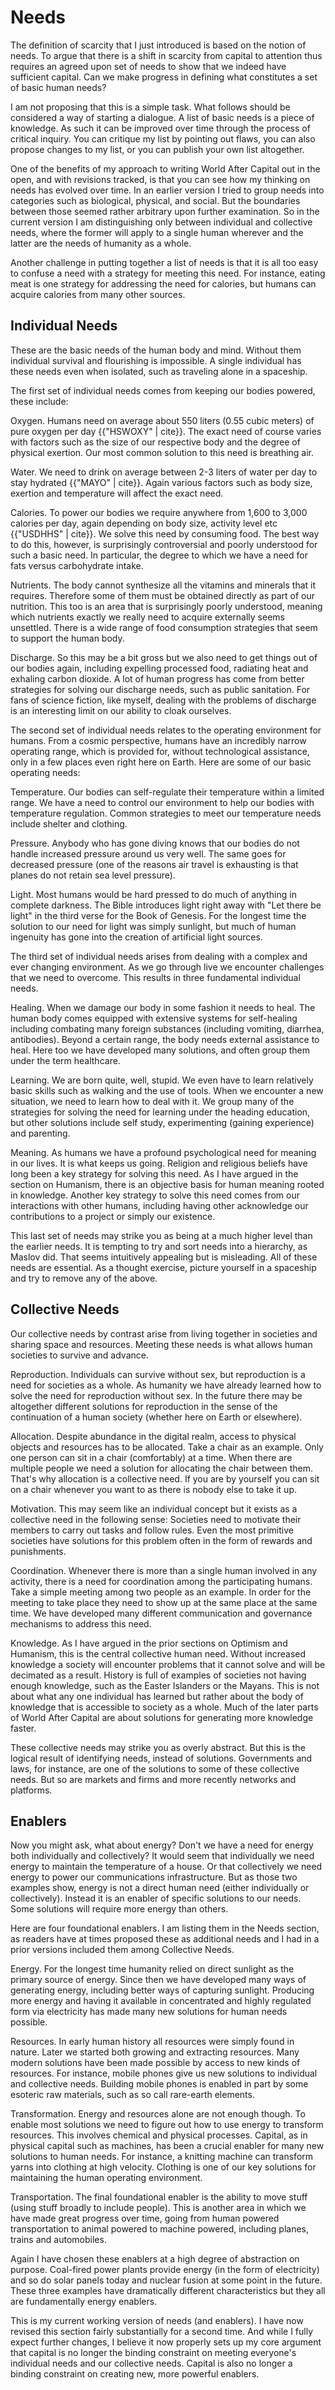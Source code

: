 # Needs

The definition of scarcity that I just introduced is based on the notion of needs. To argue that there is a shift in scarcity from capital to attention thus requires an agreed upon set of needs to show that we indeed have sufficient capital. Can we make progress in defining what constitutes a set of basic human needs?

I am not proposing that this is a simple task. What follows should be considered a way of starting a dialogue. A list of basic needs is a piece of knowledge. As such it can be improved over time through the process of critical inquiry. You can critique my list by pointing out flaws, you can also propose changes to my list, or you can publish your own list altogether.

One of the benefits of my approach to writing World After Capital out in the open, and with revisions tracked, is that you can see how my thinking on needs has evolved over time. In an earlier version I tried to group needs into categories such as biological, physical, and social. But the boundaries between those seemed rather arbitrary upon further examination. So in the current version I am distinguishing only between individual and collective needs, where the former will apply to a single human wherever and the latter are the needs of humanity as a whole.

Another challenge in putting together a list of needs is that it is all too easy to confuse a need with a strategy for meeting this need. For instance, eating meat is one strategy for addressing the need for calories, but humans can acquire calories from many other sources. 


## Individual Needs

These are the basic needs of the human body and mind. Without them individual survival and flourishing is impossible. A single individual has these needs even when isolated, such as traveling alone in a spaceship.

The first set of individual needs comes from keeping our bodies powered, these include:

Oxygen. Humans need on average about 550 liters (0.55 cubic meters) of pure oxygen per day {{"HSWOXY" | cite}}. The exact need of course varies with factors such as the size of our respective body and the degree of physical exertion. Our most common solution to this need is breathing air.

Water. We need to drink on average between 2-3 liters of water per day to stay hydrated {{"MAYO" | cite}}. Again various factors such as body size, exertion and temperature will affect the exact need.

Calories. To power our bodies we require anywhere from 1,600 to 3,000 calories per day, again depending on body size, activity level etc {{"USDHHS" | cite}}. We solve this need by consuming food. The best way to do this, however, is surprisingly controversial and poorly understood for such a basic need. In particular, the degree to which we have a need for fats versus carbohydrate intake.

Nutrients. The body cannot synthesize all the vitamins and minerals that it requires. Therefore some of them must be obtained directly as part of our nutrition. This too is an area that is surprisingly poorly understood, meaning which nutrients exactly we really need to acquire externally seems unsettled. There is a wide range of food consumption strategies that seem to support the human body.

Discharge. So this may be a bit gross but we also need to get things out of our bodies again, including expelling processed food, radiating heat and exhaling carbon dioxide. A lot of human progress has come from better strategies for solving our discharge needs, such as public sanitation. For fans of science fiction, like myself, dealing with the problems of discharge is an interesting limit on our ability to cloak ourselves.

The second set of individual needs relates to the operating environment for humans. From a cosmic perspective, humans have an incredibly narrow operating range, which is provided for, without technological assistance, only in a few places even right here on Earth. Here are some of our basic operating needs:

Temperature. Our bodies can self-regulate their temperature within a limited range. We have a need to control our environment to help our bodies with temperature regulation. Common strategies to meet our temperature needs include shelter and clothing.

Pressure. Anybody who has gone diving knows that our bodies do not handle increased pressure around us very well. The same goes for decreased pressure (one of the reasons air travel is exhausting is that planes do not retain sea level pressure).

Light. Most humans would be hard pressed to do much of anything in complete darkness. The Bible introduces light right away with "Let there be light" in the third verse for the Book of Genesis. For the longest time the solution to our need for light was simply sunlight, but much of human ingenuity has gone into the creation of artificial light sources. 

The third set of individual needs arises from dealing with a complex and ever changing environment. As we go through live we encounter challenges that we need to overcome. This results in three fundamental individual needs.   

Healing. When we damage our body in some fashion it needs to heal. The human body comes equipped with extensive systems for self-healing including combating many foreign substances (including vomiting, diarrhea, antibodies). Beyond a certain range, the body needs external assistance to heal. Here too we have developed many solutions, and often group them under the term healthcare.

Learning. We are born quite, well, stupid. We even have to learn relatively basic skills such as walking and the use of tools. When we encounter a new situation, we need to learn how to deal with it. We group many of the strategies for solving the need for learning under the heading education, but other solutions include self study, experimenting (gaining experience) and parenting.

Meaning. As humans we have a profound psychological need for meaning in our lives. It is what keeps us going. Religion and religious beliefs have long been a key strategy for solving this need. As I have argued in the section on Humanism, there is an objective basis for human meaning rooted in knowledge. Another key strategy to solve this need comes from our interactions with other humans, including having other acknowledge our contributions to a project or simply our existence. 

This last set of needs may strike you as being at a much higher level than the earlier needs. It is tempting to try and sort needs into a hierarchy, as Maslov did. That seems intuitively appealing but is misleading. All of these needs are essential. As a thought exercise, picture yourself in a spaceship and try to remove any of the above.


## Collective Needs

Our collective needs by contrast arise from living together in societies and sharing space and resources. Meeting these needs is what allows human societies to survive and advance.

Reproduction. Individuals can survive without sex, but reproduction is a need for societies as a whole. As humanity we have already learned how to solve the need for reproduction without sex. In the future there may be altogether different solutions for reproduction in the sense of the continuation of a human society (whether here on Earth or elsewhere).

Allocation. Despite abundance in the digital realm, access to physical objects and resources has to be allocated. Take a chair as an example. Only one person can sit in a chair (comfortably) at a time. When there are multiple people we need a solution for allocating the chair between them. That&apos;s why allocation is a collective need. If you are by yourself you can sit on a chair whenever you want to as there is nobody else to take it up.

Motivation. This may seem like an individual concept but it exists as a collective need in the following sense: Societies need to motivate their members to carry out tasks and follow rules. Even the most primitive societies have solutions for this problem often in the form of rewards and punishments. 

Coordination. Whenever there is more than a single human involved in any activity, there is a need for coordination among the participating humans. Take a simple meeting among two people as an example. In order for the meeting to take place they need to show up at the same place at the same time. We have developed many different communication and governance mechanisms to address this need.

Knowledge. As I have argued in the prior sections on Optimism and Humanism, this is the central collective human need. Without increased knowledge a society will encounter problems that it cannot solve and will be decimated as a result. History is full of examples of societies not having enough knowledge, such as the Easter Islanders or the Mayans. This is not about what any one individual has learned but rather about the body of knowledge that is accessible to society as a whole. Much of the later parts of World After Capital are about solutions for generating more knowledge faster.

These collective needs may strike you as overly abstract. But this is the logical result of identifying needs, instead of solutions. Governments and laws, for instance, are one of the solutions to some of these collective needs. But so are markets and firms and more recently networks and platforms. 


## Enablers

Now you might ask, what about energy? Don&apos;t we have a need for energy both individually and collectively? It would seem that individually we need energy to maintain the temperature of a house. Or that collectively we need energy to power our communications infrastructure. But as those two examples show, energy is not a direct human need (either individually or collectively). Instead it is an enabler of specific solutions to our needs. Some solutions will require more energy than others. 

Here are four foundational enablers. I am listing them in the Needs section, as readers have at times proposed these as additional needs and I had in a prior versions included them among Collective Needs.

Energy. For the longest time humanity relied on direct sunlight as the primary source of energy. Since then we have developed many ways of generating energy, including better ways of capturing sunlight. Producing more energy and having it available in concentrated and highly regulated form via electricity has made many new solutions for human needs possible.

Resources. In early human history all resources were simply found in nature. Later we started both growing and extracting resources. Many modern solutions have been made possible by access to new kinds of resources. For instance, mobile phones give us new solutions to individual and collective needs. Building mobile phones is enabled in part by some esoteric raw materials, such as so call rare-earth elements. 

Transformation. Energy and resources alone are not enough though. To enable most solutions we need to figure out how to use energy to transform resources. This involves chemical and physical processes. Capital, as in physical capital such as machines, has been a crucial enabler for many new solutions to human needs. For instance, a knitting machine can transform yarns into clothing at high velocity. Clothing is one of our key solutions for maintaining the human operating environment.

Transportation. The final foundational enabler is the ability to move stuff (using stuff broadly to include people). This is another area in which we have made great progress over time, going from human powered transportation to animal powered to machine powered, including planes, trains and automobiles.

Again I have chosen these enablers at a high degree of abstraction on purpose. Coal-fired power plants provide energy (in the form of electricity) and so do solar panels today and nuclear fusion at some point in the future. These three examples have dramatically different characteristics but they all are fundamentally energy enablers. 

This is my current working version of needs (and enablers). I have now revised this section fairly substantially for a second time. And while I fully expect further changes, I believe it now properly sets up my core argument that capital is no longer the binding constraint on meeting everyone's individual needs and our collective needs. Capital is also no longer a binding constraint on creating new, more powerful enablers.


